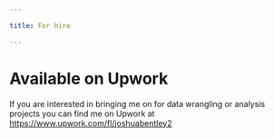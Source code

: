 ```yaml
---

title: For hire

---
```

# Available on Upwork

If you are interested in bringing me on for data wrangling or analysis projects you can find me on Upwork at https://www.upwork.com/fl/joshuabentley2
